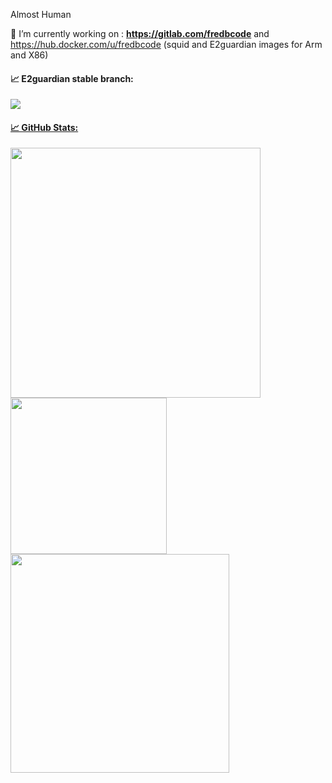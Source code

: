 Almost Human

🔭 I’m currently working on : **https://gitlab.com/fredbcode** and https://hub.docker.com/u/fredbcode (squid and E2guardian images for Arm and X86)

#### &#x1f4c8; E2guardian stable branch:
 <a href="https://gitlab.com/fredbcode/e2guardian/-/pipelines"><img src="https://gitlab.com/fredbcode/e2guardian/badges/v5.4/pipeline.svg" aria-hidden="true" class="project-badge"/>


#### &#x1f4c8; GitHub Stats:
<a href="https://github.com/fredbcode/fredbcode">
   <img src="https://github-readme-stats.vercel.app/api?username=fredbcode&show_icons=true&line_height=27&count_private=true&title_color=ffffff&text_color=c9cacc&icon_color=2bbc8a&bg_color=1d1f21" width="400px" />
  <img src="https://github-readme-stats.vercel.app/api/top-langs/?username=fredbcode&hide=java,ruby,html&title_color=ffffff&text_color=c9cacc&icon_color=2bbc8a&bg_color=1d1f21" width=250px />
  <img src="https://github-readme-stats.vercel.app/api/pin/?username=e2guardian&repo=e2guardian&title_color=ffffff&text_color=c9cacc&icon_color=2bbc8a&bg_color=1d1f21" width=350px /> </a>

